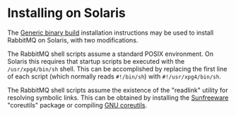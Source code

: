 <!--
Copyright (c) 2007-2023 Broadcom. All Rights Reserved. The term “Broadcom” refers to Broadcom Inc. and/or its subsidiaries.

All rights reserved. This program and the accompanying materials
are made available under the terms of the under the Apache License,
Version 2.0 (the "License”); you may not use this file except in compliance
with the License. You may obtain a copy of the License at

https://www.apache.org/licenses/LICENSE-2.0

Unless required by applicable law or agreed to in writing, software
distributed under the License is distributed on an "AS IS" BASIS,
WITHOUT WARRANTIES OR CONDITIONS OF ANY KIND, either express or implied.
See the License for the specific language governing permissions and
limitations under the License.
-->

# Installing on Solaris

The [Generic binary build](./install-generic-unix.html) installation instructions may be used to install
RabbitMQ on Solaris, with two modifications.


The RabbitMQ shell scripts assume a standard POSIX environment.
On Solaris this requires that startup scripts be executed with
the `/usr/xpg4/bin/sh` shell. This can
be accomplished by replacing the first line of each script
(which normally reads `#!/bin/sh`) with `#!/usr/xpg4/bin/sh`.

The RabbitMQ shell scripts assume the existence of the
"readlink" utility for resolving symbolic links. This can be
obtained by installing the
[Sunfreeware](http://www.sunfreeware.com/)
"coreutils" package or compiling
[GNU coreutils](http://www.gnu.org/software/coreutils/).
